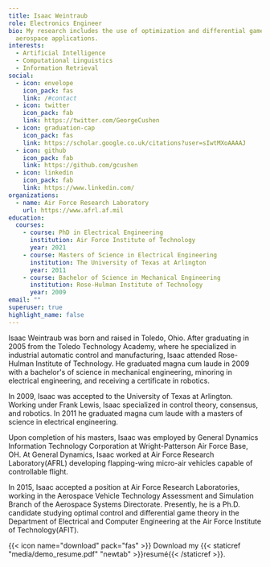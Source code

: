 ```yaml
---
title: Isaac Weintraub
role: Electronics Engineer
bio: My research includes the use of optimization and differential game for
  aerospace applications.
interests:
  - Artificial Intelligence
  - Computational Linguistics
  - Information Retrieval
social:
  - icon: envelope
    icon_pack: fas
    link: /#contact
  - icon: twitter
    icon_pack: fab
    link: https://twitter.com/GeorgeCushen
  - icon: graduation-cap
    icon_pack: fas
    link: https://scholar.google.co.uk/citations?user=sIwtMXoAAAAJ
  - icon: github
    icon_pack: fab
    link: https://github.com/gcushen
  - icon: linkedin
    icon_pack: fab
    link: https://www.linkedin.com/
organizations:
  - name: Air Force Research Laboratory
    url: https://www.afrl.af.mil
education:
  courses:
    - course: PhD in Electrical Engineering
      institution: Air Force Institute of Technology
      year: 2021
    - course: Masters of Science in Electrical Engineering
      institution: The University of Texas at Arlington
      year: 2011
    - course: Bachelor of Science in Mechanical Engineering
      institution: Rose-Hulman Institute of Technology
      year: 2009
email: ""
superuser: true
highlight_name: false
---
```

Isaac Weintraub was born and raised in Toledo, Ohio. After graduating in 2005 from the Toledo Technology Academy, where he specialized in industrial automatic control and manufacturing, Isaac attended Rose-Hulman Institute of Technology. He graduated magna cum laude in 2009 with a bachelor's of science in mechanical engineering, minoring in electrical engineering, and receiving a certificate in robotics.

In 2009, Isaac was accepted to the University of Texas at Arlington. Working under Frank Lewis, Isaac specialized in control theory, consensus, and robotics. In 2011 he graduated magna cum laude with a masters of science in electrical engineering. 

Upon completion of his masters, Isaac was employed by General Dynamics Information Technology Corporation at Wright-Patterson Air Force Base, OH. At General Dynamics, Isaac worked at Air Force Research Laboratory(AFRL) developing flapping-wing micro-air vehicles capable of controllable flight.

In 2015, Isaac accepted a position at Air Force Research Laboratories, working in the Aerospace Vehicle Technology Assessment and Simulation Branch of the Aerospace Systems Directorate. Presently, he is a Ph.D. candidate studying optimal control and differential game theory in the Department of Electrical and Computer Engineering at the Air Force Institute of Technology(AFIT).

{{< icon name="download" pack="fas" >}} Download my {{< staticref "media/demo_resume.pdf" "newtab" >}}resumé{{< /staticref >}}.